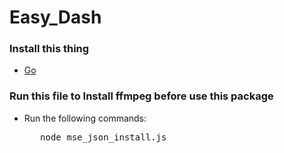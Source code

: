 # Easy_Dash
### Install this thing
* [Go](http://golang.org/)

### Run this file to Install ffmpeg before use this package
- Run the following commands:
    <pre>
     node mse_json_install.js
    </pre>
